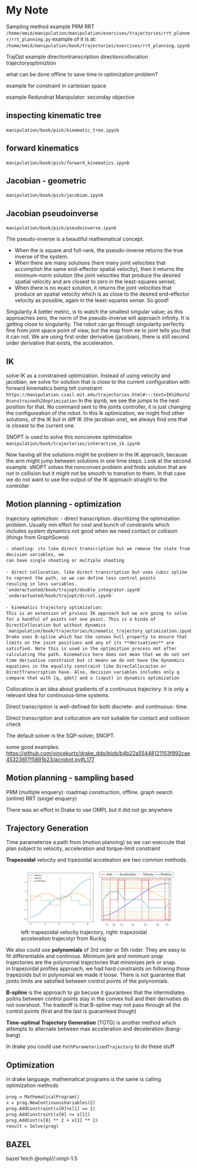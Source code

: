 # My Note

Sampling method example
PRM
RRT
`/home/omid/manipulation/manipulation/exercises/trajectories/rrt_planner/rrt_planning.py`
example of it is at:
`/home/omid/manipulation/book/trajectories/exercises/rrt_planning.ipynb`

TrajOpt example
directiontranscription
directioncollocation
trajectoryoptimiztion

what can be done offline to save time in optimization problem?

example for
constraint in cartesian space

example
Redundnat Manipulator: seconday objective

## inspecting kinematic tree
`manipulation/book/pick/kinematic_tree.ipynb`

## forward kinematics
`manipulation/book/pick/forward_kinematics.ipynb`

## Jacobian - geometric
`manipulation/book/pick/jacobian.ipynb`

## Jacobian pseudoinverse
`manipulation/book/pick/pseudoinverse.ipynb`

The pseudo-inverse is a beautiful mathematical concept. 
- When the is square and full-rank, the pseudo-inverse returns the true inverse of the system. 
- When there are many solutions (here many joint velocities that accomplish the same end-effector spatial velocity), then it returns the minimum-norm solution (the joint velocities that produce the desired spatial velocity and are closest to zero in the least-squares sense). 
- When there is no exact solution, it returns the joint velocities that produce an spatial velocity which is as close to the desired end-effector velocity as possible, again in the least-squares sense. So good!

Singularity
A better metric, is to watch the smallest singular value; as this approaches zero, the norm of the pseudo-inverse will approach infinity. It is getting close to singularity.
The robot can go through singularity perfectly fine from joint space point of view, but the map from ee
to joint tells you that it can not. We are using first order derivative (jacobian), there is still
second order derivative that exists, the acceleration.

## IK
solve IK as a constrained optimization. Instead of using velocity and jacobian, we solve for solution that is close 
to the current configuration with forward kinematics being teh constraint
`https://manipulation.csail.mit.edu/trajectories.html#:~:text=IK%20as%20constrained%20optimization`
In the ipynb, we see the jumps to the next position for that. No command sent to the joints controller, it is just
changing the configureation of the robot. In this Ik optimization, we might find other solutions, of the IK but in diff IK (the jacobian one), we always find one that is closest to the current one. 

SNOPT is used to solve this nonconvex optimization
`manipulation/book/trajectories/interactive_ik.ipynb`

Now having all the solutions might be problem in the IK approach, because the arm might jump between 
solutions in one time steps. Look at the second example. sNOPT solves the nonconvex problem and finds solution
that are not in collision but it might not be smooth to transtion to them. In that case we do not want to use 
the output of the IK approach straight to the controller

## Motion planning - optimization

trajectory optimiztion:
    - direct transcription. discritizing the optimization problem. Usually min effort for cost
    and bunch of constraints which includes system dynamics
    not good when we need contact or collision (things from GraphScene)

    - shooting: its like direct transcription but we remove the state from decision variables, we 
    can have single shooting or multiple shooting

    - direct collocation. like direct transcription but uses cubic spline to reprent the path, so we can define less control points
    resuling in less variables. 
    `underactuated/book/trajopt/double_integrator.ipynb`
    `underactuated/book/trajopt/dircol.ipynb`

    - kinematics trajectory optimization:
    This is an extension of prvious IK approach but we are going to solve for a handful of points not one point. This is a kinda of DirectCollocation but without dynamics
    `manipulation/book/trajectories/kinematic_trajectory_optimization.ipynb`
    Drake uses B-spline which has the convex hull property to ensure that limits on the joint positions and any of its **derivatives** are satisfied. Note this is used in the optimiztion process not after calculating the path. Kinematics here does not mean that we do not set time derivative constraint but it means we do not have the dynanmics equations in the equality constraint like DirecCallocaiton or DirectTranscription have. Also, decision variables includes only q compare that with [q, qdot] and u (input) in dynamics optimization

Collocation is an idea about gradients of a continuous trajectory. It is only a relevant idea for continuous-time systems.

Direct transcription is well-defined for both discrete- and continuous- time. 

Direct transcription and collocation are not suitable for contact and collision check

The default solver is the SQP-solver, SNOPT.

some good examples:
https://github.com/vincekurtz/drake_ddp/blob/b4b22a55448121153f992cae453236f7f5891b23/acrobot.py#L177 

## Motion planning - sampling based
PRM (multiple enquery): roadmap construction, offline. graph search (online)
RRT (singel enquery)

There was an effort in Drake to use OMPL but it did not go anywhere

## Trajectory Generation
Time parameterize a path from (motion planning) so we can execcute that plan subject to velocity, 
acceleration and torque-limit constraint

**Trapezoidal** velocity and trpezoidal acceleation are two common methods.

<!-- ![left: trapezoidal velocity trajectory, right: trapezoidal acceleration trajecotyr from Ruckig](./share/trapez.png) -->
<figure>
<img src="./share/trapez.png" width=800 >
<figcaption>left: trapezoidal velocity trajectory, right: trapezoidal acceleration trajecotyr from Ruckig</figcaption>
</figure>

We also could use **polynomials** of 3rd order or 5th roder. They are easy  to fit differentiable and continous. _Minimum jerk_ and _minimum snap_ trajectories are the polynomial  trajectories that minimizes jerk or snap.   
in trapezoidal profiles approach, we had hard constraints on following those trapezoids but in polynomial we made it loose. There is not guarantee that joints limits are satisfied between control points of the polynomials.      

**B-spline** is the approach to go becuse it gaurantees that the intermidiates poitns between control points stay in the convex hull and their derivaties do not overshoot. The tradeoff is that B-spline may not pass through all the control points (first and the last is guaranteed though)

**Time-optimal Trajectory Generation** (TOTG) is another method which attempts to alternate between max acceleration and deceleration (bang-bang)

In drake you could use `PathParameterizedTrajectory` to do these stuff


## Optimization
in drake language, mathematical programs is the same is calling optimization methods
```
prog = MathematicalProgram()
x = prog.NewContinuousVariables(2)
prog.AddConstraint(x[0]+x[1] == 1)
prog.AddConstraint(x[0] <= x[1])
prog.AddCost(x[0] ** 2 + x[1] ** 2)
result = Solve(prog)
```

## BAZEL
bazel fetch @ompl//:ompl-1.5